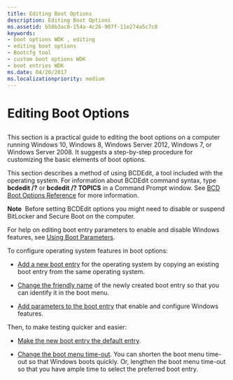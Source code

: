 ```yaml
---
title: Editing Boot Options
description: Editing Boot Options
ms.assetid: b50b3ac8-154a-4c26-907f-11e274a5c7c8
keywords:
- boot options WDK , editing
- editing boot options
- Bootcfg tool
- custom boot options WDK
- boot entries WDK
ms.date: 04/20/2017
ms.localizationpriority: medium
---
```


# Editing Boot Options


## <span id="ddk_editing_boot_options_tools"></span><span id="DDK_EDITING_BOOT_OPTIONS_TOOLS"></span>


This section is a practical guide to editing the boot options on a computer running Windows 10, Windows 8, Windows Server 2012, Windows 7, or Windows Server 2008. It suggests a step-by-step procedure for customizing the basic elements of boot options.

This section describes a method of using BCDEdit, a tool included with the operating system. For information about BCDEdit command syntax, type **bcdedit /?** or **bcdedit /? TOPICS** in a Command Prompt window. See [BCD Boot Options Reference](https://msdn.microsoft.com/library/windows/hardware/ff542205) for more information.

**Note**  Before setting BCDEdit options you might need to disable or suspend BitLocker and Secure Boot on the computer.

 

For help on editing boot entry parameters to enable and disable Windows features, see [Using Boot Parameters](using-boot-parameters.md).

To configure operating system features in boot options:

-   [Add a new boot entry](adding-boot-entries.md) for the operating system by copying an existing boot entry from the same operating system.

-   [Change the friendly name](changing-the-friendly-name-of-a-boot-entry.md) of the newly created boot entry so that you can identify it in the boot menu.

-   [Add parameters to the boot entry](changing-boot-parameters.md) that enable and configure Windows features.

Then, to make testing quicker and easier:

-   [Make the new boot entry the default entry](changing-the-default-boot-entry.md).

-   [Change the boot menu time-out](changing-the-boot-menu-time-out.md). You can shorten the boot menu time-out so that Windows boots quickly. Or, lengthen the boot menu time-out so that you have ample time to select the preferred boot entry.

 

 





